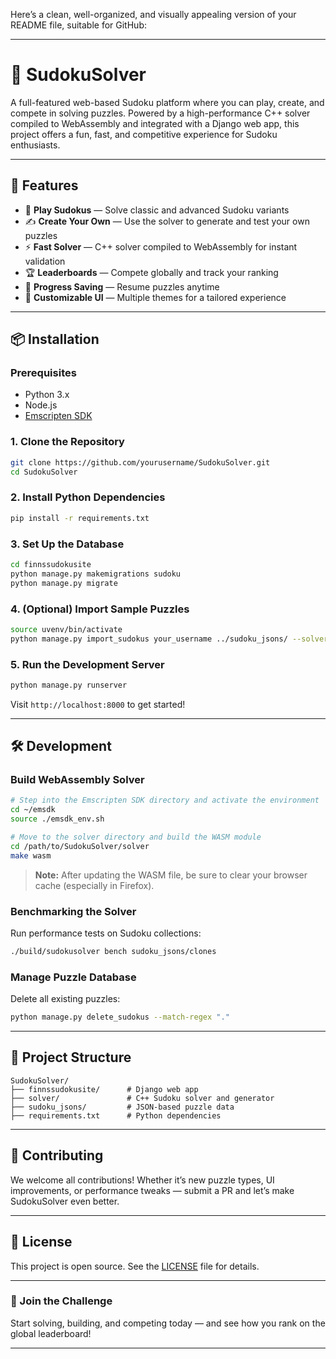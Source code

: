 Here’s a clean, well-organized, and visually appealing version of your README file, suitable for GitHub:

---

# 🧠 SudokuSolver

A full-featured web-based Sudoku platform where you can play, create, and compete in solving puzzles. Powered by a high-performance C++ solver compiled to WebAssembly and integrated with a Django web app, this project offers a fun, fast, and competitive experience for Sudoku enthusiasts.

---

## 🚀 Features

* 🧩 **Play Sudokus** — Solve classic and advanced Sudoku variants
* ✍️ **Create Your Own** — Use the solver to generate and test your own puzzles
* ⚡ **Fast Solver** — C++ solver compiled to WebAssembly for instant validation
* 🏆 **Leaderboards** — Compete globally and track your ranking
* 🔁 **Progress Saving** — Resume puzzles anytime
* 🎨 **Customizable UI** — Multiple themes for a tailored experience

---

## 📦 Installation

### Prerequisites

* Python 3.x
* Node.js
* [Emscripten SDK](https://emscripten.org/docs/getting_started/downloads.html)

### 1. Clone the Repository

```bash
git clone https://github.com/yourusername/SudokuSolver.git
cd SudokuSolver
```

### 2. Install Python Dependencies

```bash
pip install -r requirements.txt
```

### 3. Set Up the Database

```bash
cd finnssudokusite
python manage.py makemigrations sudoku
python manage.py migrate
```

### 4. (Optional) Import Sample Puzzles

```bash
source uvenv/bin/activate
python manage.py import_sudokus your_username ../sudoku_jsons/ --solver ../solver/SudokuSolver
```

### 5. Run the Development Server

```bash
python manage.py runserver
```

Visit `http://localhost:8000` to get started!

---

## 🛠 Development

### Build WebAssembly Solver

```bash
# Step into the Emscripten SDK directory and activate the environment
cd ~/emsdk
source ./emsdk_env.sh

# Move to the solver directory and build the WASM module
cd /path/to/SudokuSolver/solver
make wasm
```

> **Note:** After updating the WASM file, be sure to clear your browser cache (especially in Firefox).

### Benchmarking the Solver

Run performance tests on Sudoku collections:

```bash
./build/sudokusolver bench sudoku_jsons/clones
```

### Manage Puzzle Database

Delete all existing puzzles:

```bash
python manage.py delete_sudokus --match-regex "."
```

---

## 🧱 Project Structure

```
SudokuSolver/
├── finnssudokusite/      # Django web app
├── solver/               # C++ Sudoku solver and generator
├── sudoku_jsons/         # JSON-based puzzle data
├── requirements.txt      # Python dependencies
```

---

## 🤝 Contributing

We welcome all contributions! Whether it’s new puzzle types, UI improvements, or performance tweaks — submit a PR and let’s make SudokuSolver even better.

---

## 📄 License

This project is open source. See the [LICENSE](./LICENSE) file for details.

---

### 🔗 Join the Challenge

Start solving, building, and competing today — and see how you rank on the global leaderboard!

---
